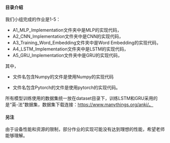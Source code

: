 #### 目录介绍

我们小组完成的作业是1-5：

- A1_MLP_Implementation文件夹中是MLP的实现代码，
- A2_CNN_Implementation文件夹中是CNN的实现代码，
- A3_Training_Word_Embedding文件夹中是Word Embedding的实现代码，
- A4_LSTM_Implementation文件夹中是LSTM的实现代码，
- A5_GRU_Implementation文件夹中是GRU的实现代码， 

其中，

- 文件名包含Numpy的文件是使用Numpy的实现代码

- 文件名包含Pytorch的文件是使用pytorch的实现代码。 

所有模型训练使用的数据集统一放在dataset目录下，训练LSTM和GRU采用的是“英-法”数据集，数据集下载连接：https://www.manythings.org/anki/。

#### 另注

由于设备性能和资源的限制，部分作业的实现可能没有达到理想的性能，希望老师能够理解。

